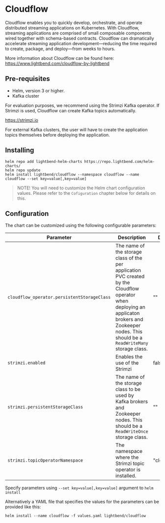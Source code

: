 # Cloudflow 

Cloudflow enables you to quickly develop, orchestrate, and operate distributed streaming applications on Kubernetes. With Cloudflow, streaming applications are comprised of small composable components wired together with schema-based contracts. Cloudflow can dramatically accelerate streaming application development—​reducing the time required to create, package, and deploy—​from weeks to hours.

More information about Cloudflow can be found here:
https://www.lightbend.com/cloudflow-by-lightbend

## Pre-requisites

- Helm, version 3 or higher.
- Kafka cluster

For evaluation purposes, we recommend using the Strimzi Kafka operator. If Strimzi is used, Cloudflow can create Kafka topics automatically.

https://strimzi.io

For external Kafka clusters, the user will have to create the application topics themselves before deploying the application.

## Installing

    helm repo add lightbend-helm-charts https://repo.lightbend.com/helm-charts/
    helm repo update
    helm install lightbend/cloudflow --namespace cloudflow --name cloudflow --set key=value[,key=value]

>NOTE! You will need to customize the Helm chart configuration values. Please refer to the `Cofiguration` chapter below for details on this.

## Configuration

The chart can be customized using the following configurable parameters:

| Parameter                       | Description                                                     | Default                      |
| ------------------------------- | ----------------------------------------------------------------| -----------------------------|
| `cloudflow_operator.persistentStorageClass` | The name of the storage class of the per application PVC created by the Cloudflow operator when deploying an applicaton  brokers and Zookeeper nodes. This should be a `ReadWriteMany` storage class. | ""  |
| `strimzi.enabled`| Enables the use of the Strimzi                                  | false  |
| `strimzi.persistentStorageClass` | The name of the storage class to be used by Kafka brokers and Zookeeper nodes. This should be a `ReadWriteOnce` storage class.                                   | ""  |
| `strimzi.topicOperatorNamespace` | The namespace where the Strimzi topic operator is installed. | "cloudflow"  |

Specify parameters using `--set key=value[,key=value]` argument to `helm install`

Alternatively a YAML file that specifies the values for the parameters can be provided like this:

    helm install --name cloudflow -f values.yaml lightbend/cloudflow
